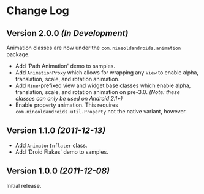 Change Log
==========

Version 2.0.0 *(In Development)*
--------------------------------

Animation classes are now under the `com.nineoldandroids.animation` package.

 * Add 'Path Animation' demo to samples.
 * Add `AnimationProxy` which allows for wrapping any `View` to enable
   alpha, translation, scale, and rotation animation.
 * Add `Nine`-prefixed view and widget base classes which enable alpha,
   translation, scale, and rotation animation on pre-3.0. *(Note: these classes
   can only be used on Android 2.1+)*
 * Enable property animation. This requires `com.nineoldandroids.util.Property`
   not the native variant, however.


Version 1.1.0 *(2011-12-13)*
----------------------------

 * Add `AnimatorInflater` class.
 * Add 'Droid Flakes' demo to samples.


Version 1.0.0 *(2011-12-08)*
----------------------------

Initial release.
